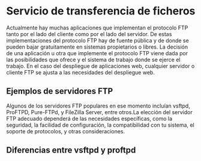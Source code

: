 # Servicio de transferencia de ficheros
Actualmente hay muchas aplicaciones que implementan el protocolo FTP tanto por el lado del cliente como por el lado del servidor. De estas implementaciones del protocolo FTP hay de fuente pública y de donde se pueden bajar gratuitamente en sistemas propietarios o libres. La decisión de una aplicación u otra que implemente el protocolo FTP viene dada por las posibilidades que ofrece y el sistema de trabajo donde se ejerce el trabajo. En el caso del despliegue de aplicaciones web, cualquier servidor o cliente FTP se ajusta a las necesidades del despliegue web.
## Ejemplos de servidores FTP
Algunos de los servidores FTP populares en ese momento incluían vsftpd, ProFTPD, Pure-FTPd, y FileZilla Server, entre otros.La elección del servidor FTP adecuado dependerá de las necesidades específicas, como la seguridad, la facilidad de configuración, la compatibilidad con tu sistema, el soporte de protocolos, y otras consideraciones. 

## Diferencias entre vsftpd y proftpd
